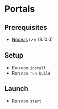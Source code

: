 # Portals

## Prerequisites

- [Node.js](https://nodejs.org/en) (>= 18.10.0)

## Setup

- Run `npm install`
- Run `npm run build`

## Launch

- Run `npm start`
